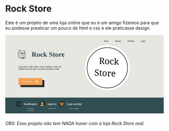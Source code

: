 # Rock Store
Este é um projeto de uma loja online que eu e um amigo fizemos para que eu podesse preaticar um pouco de html e css e ele praticasse design.


![alt text](image.png)

###### OBS: Esse projeto não tem NADA haver com a loja Rock Store real.